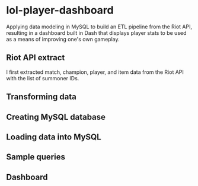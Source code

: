 # lol-player-dashboard
Applying data modeling in MySQL to build an ETL pipeline from the Riot API, resulting in a dashboard built in Dash that displays player stats to be used as a means of improving one's own gameplay.  

## Riot API extract
I first extracted match, champion, player, and item data from the Riot API with the list of summoner IDs.

## Transforming data
## Creating MySQL database
## Loading data into MySQL
## Sample queries
## Dashboard
